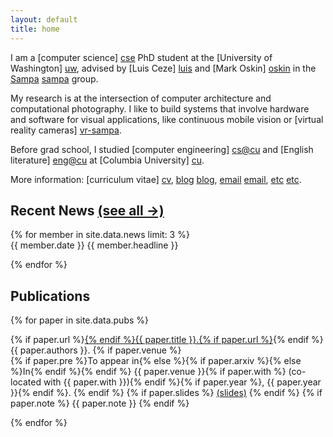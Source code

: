 ```yaml
---
layout: default
title: home
---
```


I am a [computer science] [cse] PhD student at the [University of Washington] [uw], advised by [Luis Ceze] [luis] and [Mark Oskin] [oskin] in the [Sampa] [sampa] group.

My research is at the intersection of computer architecture and computational photography.
I like to build systems that involve hardware and software for visual applications, like continuous mobile vision or [virtual reality cameras] [vr-sampa].

Before grad school, I studied [computer engineering] [cs@cu] and [English literature] [eng@cu] at [Columbia University] [cu].

[cse]: http://cs.washington.edu/
[uw]: http://washington.edu
[sampa]: https://sampa.cs.washington.edu/
[luis]: http://homes.cs.washington.edu/~luisceze
[oskin]: http://homes.cs.washington.edu/~oskin
[cs@cu]: http://www.cs.columbia.edu
[eng@cu]: http://english.columbia.edu
[cu]: http://www.columbia.edu
[vr-sampa]: http://sampa.cs.washington.edu/projects/vr-hw.html

More information: [curriculum vitae] [cv], [blog] [blog], [email] [email], [etc] [etc].

[cv]: {{site.baseurl}}/web-cv.html
[blog]: http://amritamaz.net/blog
[email]: mailto:amrita@cs.washington.edu
[etc]: http://amritamaz.net

<section id="news">
<h2>Recent News <a id="h2link" href="{{site.baseurl}}/news.html">(see all &rarr;)</a></h2>
{% for member in site.data.news limit: 3 %}
<div id="news-item">
<span class="news_date">{{ member.date }}</span>
<span class="news_text">{{ member.headline }}</span>
</div>


{% endfor %}

</section>

<section id="pubs">
<h2>Publications</h2>
{% for paper in site.data.pubs %}
<p>
    <span class="title">
        {% if paper.url %}<a href="{{ paper.url  }}">{% endif %}{{ paper.title }}.{% if paper.url %}</a>{% endif %}
    </span>
    <br />
    <span class="authors">{{ paper.authors }}.</span>
    {% if paper.venue %}<br />
    <span class="venue">
        {% if paper.pre %}To appear in{% else %}{% if paper.arxiv %}{% else %}In{% endif %}{% endif %}
        {{ paper.venue }}{% if paper.with %} (co-located with {{ paper.with }}){% endif %}{% if paper.year %}, {{ paper.year }}{% endif %}.
    </span>
    {% endif %}
    {% if paper.slides %}
        <a href="{{ paper.slides }}">(slides)</a>
    {% endif %}
    {% if paper.note %}
        <span class="note">{{ paper.note }}</span>
    {% endif %}
</p>
{% endfor %}
</section>

